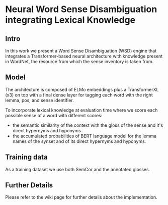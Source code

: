 # Neural Word Sense Disambiguation integrating Lexical Knowledge

## Intro

In this work we present a Word Sense Disambiguation (WSD) engine
that integrates a Transformer-based neural architecture with 
knowledge present in WordNet, the resource from which the sense 
inventory is taken from.

## Model

The architecture is composed of ELMo embeddings plus a TransformerXL (x3)
on top with a final dense layer for tagging each word with the
right lemma, pos, and sense identifier.

To incorporate lexical knowledge at evaluation time where we score 
each possible sense of a word with different scores:
- the semantic similarity of the context with the gloss of the sense and it's 
  direct hypernyms and hyponyms.
- the accumulated probabilities of BERT language model for the lemma names
  of the synset and of its direct hypernyms and hyponyms.

## Training data

As a training dataset we use both SemCor and the annotated glosses.

## Further Details

Please refer to the wiki page for further details about the implementation.
